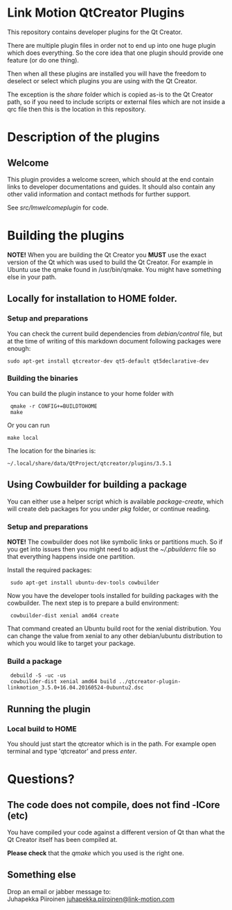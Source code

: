 # Link Motion QtCreator Plugins

This repository contains developer plugins for the Qt Creator.

There are multiple plugin files in order not to end up into one huge plugin which does everything. So the core idea that one plugin should provide one feature (or do one thing).

Then when all these plugins are installed you will have the freedom to deselect or select which plugins you are using with the Qt Creator.

The exception is the *share* folder which is copied as-is to the Qt Creator path, so if you need to include scripts or external files which are not inside a qrc file then this is the location in this repository.



# Description of the plugins
## Welcome
This plugin provides a welcome screen, which should at the end contain links to developer documentations and guides. It should also contain any other valid information and contact methods for further support.

See *src/lmwelcomeplugin* for code.

# Building the plugins
**NOTE!** When you are building the Qt Creator you **MUST** use the exact version of the Qt which was used to build the Qt Creator. For example in Ubuntu use the qmake found in /usr/bin/qmake. You might have something else in your path.

## Locally for installation to HOME folder.
### Setup and preparations
You can check the current build dependencies from *debian/control* file, but at the time of writing of this markdown document following packages were enough:
```
sudo apt-get install qtcreator-dev qt5-default qt5declarative-dev
```

### Building the binaries
You can build the plugin instance to your home folder with
```
 qmake -r CONFIG+=BUILDTOHOME 
 make
```

Or you can run
```
make local
```

The location for the binaries is:
```
~/.local/share/data/QtProject/qtcreator/plugins/3.5.1
```

## Using Cowbuilder for building a package
You can either use a helper script which is available *package-create*, which will create deb packages for you under *pkg* folder, or continue reading.

### Setup and preparations
**NOTE!** The cowbuilder does not like symbolic links or partitions much. So if you get into issues then you might need to adjust the *~/.pbuilderrc* file so that everything happens inside one partition.

Install the required packages:
```
 sudo apt-get install ubuntu-dev-tools cowbuilder
```
Now you have the developer tools installed for building packages with the cowbuilder. The next step is to prepare a build environment:
```
 cowbuilder-dist xenial amd64 create
```
That command created an Ubuntu build root for the xenial distribution. You can change the value from xenial to any other debian/ubuntu distribution to which you would like to target your package.

### Build a package
```
 debuild -S -uc -us
 cowbuilder-dist xenial amd64 build ../qtcreator-plugin-linkmotion_3.5.0+16.04.20160524-0ubuntu2.dsc
```

## Running the plugin
### Local build to HOME
You should just start the qtcreator which is in the path. For example open terminal and type 'qtcreator' and press *enter*.

# Questions?
## The code does not compile, does not find -lCore (etc)
You have compiled your code against a different version of Qt than what the Qt Creator itself has been compiled at.

**Please check** that the *qmake* which you used is the right one.

## Something else
Drop an email or jabber message to:  
Juhapekka Piiroinen <juhapekka.piiroinen@link-motion.com>
